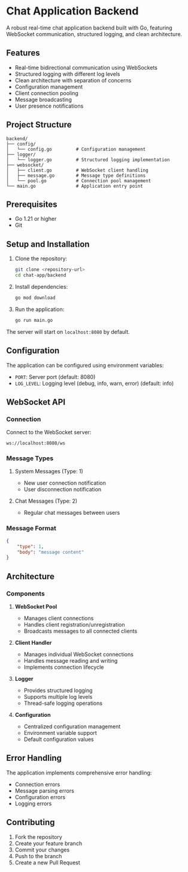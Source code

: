 # Chat Application Backend

A robust real-time chat application backend built with Go, featuring WebSocket communication, structured logging, and clean architecture.

## Features

- Real-time bidirectional communication using WebSockets
- Structured logging with different log levels
- Clean architecture with separation of concerns
- Configuration management
- Client connection pooling
- Message broadcasting
- User presence notifications

## Project Structure

```
backend/
├── config/
│   └── config.go         # Configuration management
├── logger/
│   └── logger.go         # Structured logging implementation
├── websocket/
│   ├── client.go         # WebSocket client handling
│   ├── message.go        # Message type definitions
│   └── pool.go           # Connection pool management
└── main.go               # Application entry point
```

## Prerequisites

- Go 1.21 or higher
- Git

## Setup and Installation

1. Clone the repository:
   ```bash
   git clone <repository-url>
   cd chat-app/backend
   ```

2. Install dependencies:
   ```bash
   go mod download
   ```

3. Run the application:
   ```bash
   go run main.go
   ```

The server will start on `localhost:8080` by default.

## Configuration

The application can be configured using environment variables:

- `PORT`: Server port (default: 8080)
- `LOG_LEVEL`: Logging level (debug, info, warn, error) (default: info)

## WebSocket API

### Connection

Connect to the WebSocket server:
```
ws://localhost:8080/ws
```

### Message Types

1. System Messages (Type: 1)
   - New user connection notification
   - User disconnection notification

2. Chat Messages (Type: 2)
   - Regular chat messages between users

### Message Format

```json
{
    "type": 1,
    "body": "message content"
}
```

## Architecture

### Components

1. **WebSocket Pool**
   - Manages client connections
   - Handles client registration/unregistration
   - Broadcasts messages to all connected clients

2. **Client Handler**
   - Manages individual WebSocket connections
   - Handles message reading and writing
   - Implements connection lifecycle

3. **Logger**
   - Provides structured logging
   - Supports multiple log levels
   - Thread-safe logging operations

4. **Configuration**
   - Centralized configuration management
   - Environment variable support
   - Default configuration values

## Error Handling

The application implements comprehensive error handling:
- Connection errors
- Message parsing errors
- Configuration errors
- Logging errors

## Contributing

1. Fork the repository
2. Create your feature branch
3. Commit your changes
4. Push to the branch
5. Create a new Pull Request
